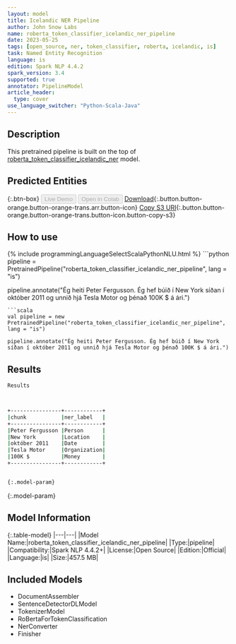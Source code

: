 ```yaml
---
layout: model
title: Icelandic NER Pipeline
author: John Snow Labs
name: roberta_token_classifier_icelandic_ner_pipeline
date: 2023-05-25
tags: [open_source, ner, token_classifier, roberta, icelandic, is]
task: Named Entity Recognition
language: is
edition: Spark NLP 4.4.2
spark_version: 3.4
supported: true
annotator: PipelineModel
article_header:
  type: cover
use_language_switcher: "Python-Scala-Java"
---
```


## Description

This pretrained pipeline is built on the top of [roberta_token_classifier_icelandic_ner](https://nlp.johnsnowlabs.com/2021/12/06/roberta_token_classifier_icelandic_ner_is.html) model.

## Predicted Entities



{:.btn-box}
<button class="button button-orange" disabled>Live Demo</button>
<button class="button button-orange" disabled>Open in Colab</button>
[Download](https://s3.amazonaws.com/auxdata.johnsnowlabs.com/public/models/roberta_token_classifier_icelandic_ner_pipeline_is_4.4.2_3.4_1685009487617.zip){:.button.button-orange.button-orange-trans.arr.button-icon}
[Copy S3 URI](s3://auxdata.johnsnowlabs.com/public/models/roberta_token_classifier_icelandic_ner_pipeline_is_4.4.2_3.4_1685009487617.zip){:.button.button-orange.button-orange-trans.button-icon.button-copy-s3}

## How to use



<div class="tabs-box" markdown="1">
{% include programmingLanguageSelectScalaPythonNLU.html %}
```python
pipeline = PretrainedPipeline("roberta_token_classifier_icelandic_ner_pipeline", lang = "is")

pipeline.annotate("Ég heiti Peter Fergusson. Ég hef búið í New York síðan í október 2011 og unnið hjá Tesla Motor og þénað 100K $ á ári.")
```
```scala
val pipeline = new PretrainedPipeline("roberta_token_classifier_icelandic_ner_pipeline", lang = "is")

pipeline.annotate("Ég heiti Peter Fergusson. Ég hef búið í New York síðan í október 2011 og unnið hjá Tesla Motor og þénað 100K $ á ári.")
```
</div>

## Results

```bash
Results



+----------------+------------+
|chunk           |ner_label   |
+----------------+------------+
|Peter Fergusson |Person      |
|New York        |Location    |
|október 2011    |Date        |
|Tesla Motor     |Organization|
|100K $          |Money       |
+----------------+------------+


{:.model-param}
```

{:.model-param}
## Model Information

{:.table-model}
|---|---|
|Model Name:|roberta_token_classifier_icelandic_ner_pipeline|
|Type:|pipeline|
|Compatibility:|Spark NLP 4.4.2+|
|License:|Open Source|
|Edition:|Official|
|Language:|is|
|Size:|457.5 MB|

## Included Models

- DocumentAssembler
- SentenceDetectorDLModel
- TokenizerModel
- RoBertaForTokenClassification
- NerConverter
- Finisher